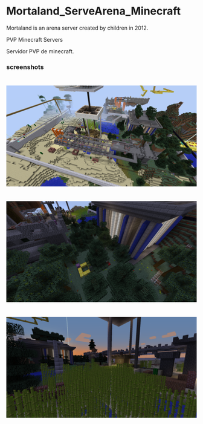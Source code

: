 # Mortaland_ServeArena_Minecraft
Mortaland is an arena server created by children in 2012.

PVP Minecraft Servers

Servidor PVP de minecraft.

<h3> screenshots </h3>
<h1 align="center"><img align="center"  src="https://github.com/IgorFachini/Mortaland_ServeArena_Minecraft/blob/master/screenshots/2017-01-24_18.50.44.png" width="800px" height="auto"/></h1>

<h1 align="center"><img align="center"  src="https://github.com/IgorFachini/Mortaland_ServeArena_Minecraft/blob/master/screenshots/2017-01-24_18.51.09.png" width="800px" height="auto"/></h1>

<h1 align="center"><img align="center"  src="https://github.com/IgorFachini/Mortaland_ServeArena_Minecraft/blob/master/screenshots/2017-01-24_18.51.27.png" width="800px" height="auto"/></h1>
